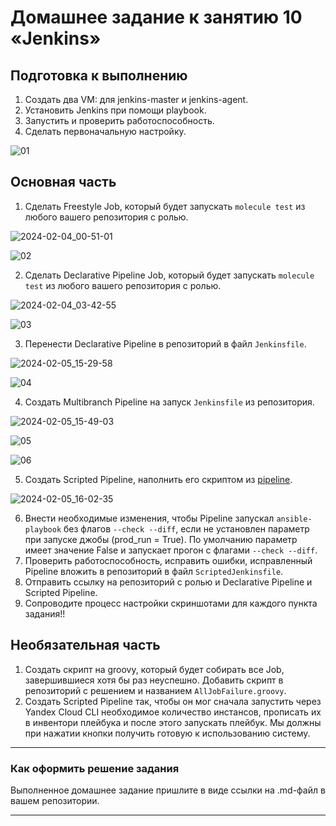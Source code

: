 # Домашнее задание к занятию 10 «Jenkins»

## Подготовка к выполнению

1. Создать два VM: для jenkins-master и jenkins-agent.
2. Установить Jenkins при помощи playbook.
3. Запустить и проверить работоспособность.
4. Сделать первоначальную настройку.

![01](https://github.com/perepelitsyn-alexei/devops-netology/assets/105611781/8af62966-3748-4d9f-a438-296138b9682a)

## Основная часть

1. Сделать Freestyle Job, который будет запускать `molecule test` из любого вашего репозитория с ролью.

![2024-02-04_00-51-01](https://github.com/perepelitsyn-alexei/devops-netology/assets/105611781/7eec993c-6a2b-4aa1-809c-583bd31ac0de)

![02](https://github.com/perepelitsyn-alexei/devops-netology/assets/105611781/3e7a41e8-16a1-4f67-8943-38005ca80521)


2. Сделать Declarative Pipeline Job, который будет запускать `molecule test` из любого вашего репозитория с ролью.

![2024-02-04_03-42-55](https://github.com/perepelitsyn-alexei/devops-netology/assets/105611781/52aa9432-87e5-4112-b38b-3d3c82405e10)

![03](https://github.com/perepelitsyn-alexei/devops-netology/assets/105611781/3335ed94-8a44-45ff-9428-fc369050deb6)

3. Перенести Declarative Pipeline в репозиторий в файл `Jenkinsfile`.

![2024-02-05_15-29-58](https://github.com/perepelitsyn-alexei/devops-netology/assets/105611781/c2560235-87ae-4afb-928e-d333f388638c)

![04](https://github.com/perepelitsyn-alexei/devops-netology/assets/105611781/b393353d-0c10-464e-b2f1-86ff9e92a312)

4. Создать Multibranch Pipeline на запуск `Jenkinsfile` из репозитория.

![2024-02-05_15-49-03](https://github.com/perepelitsyn-alexei/devops-netology/assets/105611781/47c53972-82c7-4390-b9af-500188dbda65)

![05](https://github.com/perepelitsyn-alexei/devops-netology/assets/105611781/98496c39-fcc7-47de-9f22-7476dd04f8d6)

![06](https://github.com/perepelitsyn-alexei/devops-netology/assets/105611781/ad2d2ee3-591d-406f-97ac-f3e0706a5061)

5. Создать Scripted Pipeline, наполнить его скриптом из [pipeline](./pipeline).

![2024-02-05_16-02-35](https://github.com/perepelitsyn-alexei/devops-netology/assets/105611781/c2a29020-ca94-4ef9-a68d-e55fbac152a7)

6. Внести необходимые изменения, чтобы Pipeline запускал `ansible-playbook` без флагов `--check --diff`, если не установлен параметр при запуске джобы (prod_run = True). По умолчанию параметр имеет значение False и запускает прогон с флагами `--check --diff`.
7. Проверить работоспособность, исправить ошибки, исправленный Pipeline вложить в репозиторий в файл `ScriptedJenkinsfile`.
8. Отправить ссылку на репозиторий с ролью и Declarative Pipeline и Scripted Pipeline.
9. Сопроводите процесс настройки скриншотами для каждого пункта задания!!

## Необязательная часть

1. Создать скрипт на groovy, который будет собирать все Job, завершившиеся хотя бы раз неуспешно. Добавить скрипт в репозиторий с решением и названием `AllJobFailure.groovy`.
2. Создать Scripted Pipeline так, чтобы он мог сначала запустить через Yandex Cloud CLI необходимое количество инстансов, прописать их в инвентори плейбука и после этого запускать плейбук. Мы должны при нажатии кнопки получить готовую к использованию систему.

---

### Как оформить решение задания

Выполненное домашнее задание пришлите в виде ссылки на .md-файл в вашем репозитории.

---
